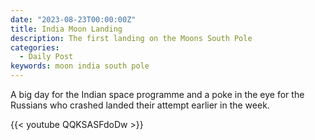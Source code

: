 ```yaml
---
date: "2023-08-23T00:00:00Z"
title: India Moon Landing
description: The first landing on the Moons South Pole
categories:
  - Daily Post
keywords: moon india south pole
---
```

A big day for the Indian space programme and a poke in the eye for the Russians who crashed landed their attempt earlier in the week.

{{< youtube QQKSASFdoDw >}}
